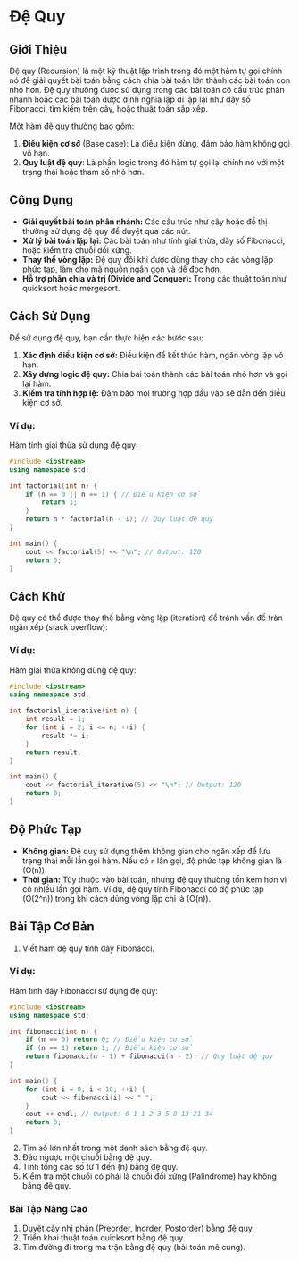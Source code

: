 # Đệ Quy

## Giới Thiệu
Đệ quy (Recursion) là một kỹ thuật lập trình trong đó một hàm tự gọi chính nó để giải quyết bài toán bằng cách chia bài toán lớn thành các bài toán con nhỏ hơn. Đệ quy thường được sử dụng trong các bài toán có cấu trúc phân nhánh hoặc các bài toán được định nghĩa lặp đi lặp lại như dãy số Fibonacci, tìm kiếm trên cây, hoặc thuật toán sắp xếp.

Một hàm đệ quy thường bao gồm:
1. **Điều kiện cơ sở** (Base case): Là điều kiện dừng, đảm bảo hàm không gọi vô hạn.
2. **Quy luật đệ quy**: Là phần logic trong đó hàm tự gọi lại chính nó với một trạng thái hoặc tham số nhỏ hơn.

## Công Dụng
- **Giải quyết bài toán phân nhánh:** Các cấu trúc như cây hoặc đồ thị thường sử dụng đệ quy để duyệt qua các nút.
- **Xử lý bài toán lặp lại:** Các bài toán như tính giai thừa, dãy số Fibonacci, hoặc kiểm tra chuỗi đối xứng.
- **Thay thế vòng lặp:** Đệ quy đôi khi được dùng thay cho các vòng lặp phức tạp, làm cho mã nguồn ngắn gọn và dễ đọc hơn.
- **Hỗ trợ phân chia và trị (Divide and Conquer):** Trong các thuật toán như quicksort hoặc mergesort.

## Cách Sử Dụng
Để sử dụng đệ quy, bạn cần thực hiện các bước sau:

1. **Xác định điều kiện cơ sở:** Điều kiện để kết thúc hàm, ngăn vòng lặp vô hạn.
2. **Xây dựng logic đệ quy:** Chia bài toán thành các bài toán nhỏ hơn và gọi lại hàm.
3. **Kiểm tra tính hợp lệ:** Đảm bảo mọi trường hợp đầu vào sẽ dẫn đến điều kiện cơ sở.

### Ví dụ:
Hàm tính giai thừa sử dụng đệ quy:
```cpp
#include <iostream>
using namespace std;

int factorial(int n) {
    if (n == 0 || n == 1) { // Điều kiện cơ sở
        return 1;
    }
    return n * factorial(n - 1); // Quy luật đệ quy
}

int main() {
    cout << factorial(5) << "\n"; // Output: 120
    return 0;
}
```

## Cách Khử
Đệ quy có thể được thay thế bằng vòng lặp (iteration) để tránh vấn đề tràn ngăn xếp (stack overflow):

### Ví dụ:
Hàm giai thừa không dùng đệ quy:
```cpp
#include <iostream>
using namespace std;

int factorial_iterative(int n) {
    int result = 1;
    for (int i = 2; i <= n; ++i) {
        result *= i;
    }
    return result;
}

int main() {
    cout << factorial_iterative(5) << "\n"; // Output: 120
    return 0;
}
```

## Độ Phức Tạp
- **Không gian:** Đệ quy sử dụng thêm không gian cho ngăn xếp để lưu trạng thái mỗi lần gọi hàm. Nếu có `n` lần gọi, độ phức tạp không gian là \(O(n)\).
- **Thời gian:** Tùy thuộc vào bài toán, nhưng đệ quy thường tốn kém hơn vì có nhiều lần gọi hàm. Ví dụ, đệ quy tính Fibonacci có độ phức tạp \(O(2^n)\) trong khi cách dùng vòng lặp chỉ là \(O(n)\).

## Bài Tập Cơ Bản
1. Viết hàm đệ quy tính dãy Fibonacci.

### Ví dụ:
Hàm tính dãy Fibonacci sử dụng đệ quy:
```cpp
#include <iostream>
using namespace std;

int fibonacci(int n) {
    if (n == 0) return 0; // Điều kiện cơ sở
    if (n == 1) return 1; // Điều kiện cơ sở
    return fibonacci(n - 1) + fibonacci(n - 2); // Quy luật đệ quy
}

int main() {
    for (int i = 0; i < 10; ++i) {
        cout << fibonacci(i) << " ";
    }
    cout << endl; // Output: 0 1 1 2 3 5 8 13 21 34
    return 0;
}
```

2. Tìm số lớn nhất trong một danh sách bằng đệ quy.
3. Đảo ngược một chuỗi bằng đệ quy.
4. Tính tổng các số từ 1 đến \(n\) bằng đệ quy.
5. Kiểm tra một chuỗi có phải là chuỗi đối xứng (Palindrome) hay không bằng đệ quy.

### Bài Tập Nâng Cao
1. Duyệt cây nhị phân (Preorder, Inorder, Postorder) bằng đệ quy.
2. Triển khai thuật toán quicksort bằng đệ quy.
3. Tìm đường đi trong ma trận bằng đệ quy (bài toán mê cung).

